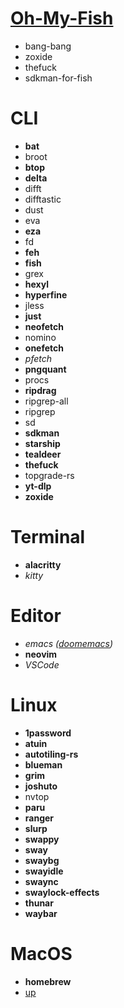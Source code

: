 # [Oh-My-Fish](https://github.com/oh-my-fish/oh-my-fish)

- bang-bang
- zoxide
- thefuck
- sdkman-for-fish

# CLI

- **bat**
- broot
- **btop**
- **delta**
- difft
- difftastic
- dust
- eva
- **eza**
- fd
- **feh**
- **fish**
- grex
- **hexyl**
- **hyperfine**
- jless
- **just**
- **neofetch**
- nomino
- **onefetch**
- *pfetch*
- **pngquant**
- procs
- **ripdrag**
- ripgrep-all
- ripgrep
- sd
- **sdkman**
- **starship**
- **tealdeer**
- **thefuck**
- topgrade-rs
- **yt-dlp**
- **zoxide**

# Terminal

- **alacritty**
- *kitty*

# Editor

- *emacs ([doomemacs](https://github.com/doomemacs/doomemacs))*
- **neovim**
- *VSCode*

# Linux

- **1password**
- **atuin**
- **autotiling-rs**
- **blueman**
- **grim**
- **joshuto**
- nvtop
- **paru**
- **ranger**
- **slurp**
- **swappy**
- **sway**
- **swaybg**
- **swayidle**
- **swaync**
- **swaylock-effects**
- **thunar**
- **waybar**

# MacOS

- **homebrew**
- [up](https://gist.github.com/mayel/c07bc0acb91824501d5bdbdc9eb7b33a)

